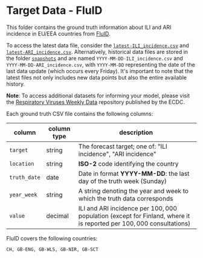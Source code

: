 # Target Data - FluID

This folder contains the ground truth information about ILI and ARI incidence in EU/EEA countries from [FluID]([https://erviss.org/](https://www.who.int/teams/global-influenza-programme/surveillance-and-monitoring/fluid)).

To access the latest data file, consider the [`latest-ILI_incidence.csv`]((https://github.com/european-modelling-hubs/RespiCast-SyndromicIndicators/blob/main/target-data/FluID/latest-ILI_incidence.csv)) and [`latest-ARI_incidence.csv`]((https://github.com/european-modelling-hubs/RespiCast-SyndromicIndicators/blob/main/target-data/FluID/latest-ARI_incidence.csv)). Alternatively, historical data files are stored in the folder [`snapshots`](https://github.com/european-modelling-hubs/RespiCast-SyndromicIndicators/tree/main/target-data/FluID/snapshots) and are named `YYYY-MM-DD-ILI_incidence.csv` and `YYYY-MM-DD-ARI_incidence.csv`, with `YYYY-MM-DD` representing the date of the last data update (which occurs every Friday). It's important to note that the latest files not only includes new data points but also the entire available history.

**Note**: To access additional datasets for informing your model, please visit the [Respiratory Viruses Weekly Data](https://github.com/EU-ECDC/Respiratory_viruses_weekly_data/tree/main) repository published by the ECDC.

Each ground truth CSV file contains the following columns:

| column | column type | description |
| -------- | -------- | ------- |
| `target` | string | The forecast target; one of: "ILI incidence", "ARI incidence" |
| `location` | string | **ISO-2** code identifying the country |
| `truth_date` | date | Date in format **YYYY-MM-DD**: the last day of the truth week (Sunday)|
| `year_week` | string | A string denoting the year and week to which the truth data corresponds |
| `value ` | decimal | ILI and ARI incidence per $100,000$ population (except for Finland, where it is reported per $100,000$ consultations)|


FluID covers the following countries: 

    CH, GB-ENG, GB-WLS, GB-NIR, GB-SCT

